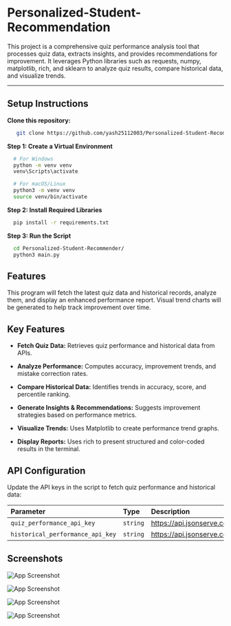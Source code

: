 # Personalized-Student-Recommendation

This project is a comprehensive quiz performance analysis tool that processes quiz data, extracts insights, and provides recommendations for improvement. It leverages Python libraries such as requests, numpy, matplotlib, rich, and sklearn to analyze quiz results, compare historical data, and visualize trends.

****

## Setup Instructions

**Clone this repository:**

```bash
   git clone https://github.com/yash25112003/Personalized-Student-Recommendation.git
```
**Step 1: Create a Virtual Environment**

```bash
  # For Windows
  python -m venv venv
  venv\Scripts\activate

  # For macOS/Linux
  python3 -m venv venv
  source venv/bin/activate
```
**Step 2: Install Required Libraries**

```bash
  pip install -r requirements.txt
```

**Step 3: Run the Script**
```bash
  cd Personalized-Student-Recommender/
  python3 main.py
```

## Features

This program will fetch the latest quiz data and historical records, analyze them, and display an enhanced performance report.
Visual trend charts will be generated to help track improvement over time.

## Key Features
- **Fetch Quiz Data:** Retrieves quiz performance and historical data from APIs.

- **Analyze Performance:** Computes accuracy, improvement trends, and mistake correction rates.

- **Compare Historical Data:** Identifies trends in accuracy, score, and percentile ranking.

- **Generate Insights & Recommendations:** Suggests improvement strategies based on performance metrics.

- **Visualize Trends:** Uses Matplotlib to create performance trend graphs.

- **Display Reports:** Uses rich to present structured and color-coded results in the terminal.



## API Configuration

Update the API keys in the script to fetch quiz performance and historical data:


| Parameter | Type     | Description                |
| :-------- | :------- | :------------------------- |
| `quiz_performance_api_key` | `string` | https://api.jsonserve.com/XgAgFJ |
| `historical_performance_api_key`      | `string` | https://api.jsonserve.com/XgAgFJ |



## Screenshots

![App Screenshot](https://github.com/user-attachments/assets/e532bb63-f78c-4835-8c1f-1c9982ff8b67)

![App Screenshot](https://github.com/user-attachments/assets/48ede3aa-2bd7-4178-8060-b24b5a4f8fe5)


![App Screenshot](https://github.com/user-attachments/assets/6a93d625-0327-4959-84b2-0e3e385505ca)

![App Screenshot](https://github.com/user-attachments/assets/d4feab6e-b970-4124-8f0a-2ca0a98ac3e0)


